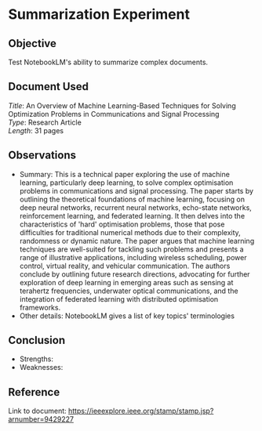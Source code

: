 # Summarization Experiment

## Objective
Test NotebookLM's ability to summarize complex documents.

## Document Used
*Title*: An Overview of Machine Learning-Based
 Techniques for Solving Optimization
 Problems in Communications
 and Signal Processing  
*Type*: Research Article   
*Length*: 31 pages 

## Observations
- Summary: This is a technical paper exploring the use of machine learning, particularly deep learning, to solve complex optimisation problems in communications and signal processing. The paper starts by outlining the theoretical foundations of machine learning, focusing on deep neural networks, recurrent neural networks, echo-state networks, reinforcement learning, and federated learning. It then delves into the characteristics of 'hard' optimisation problems, those that pose difficulties for traditional numerical methods due to their complexity, randomness or dynamic nature. The paper argues that machine learning techniques are well-suited for tackling such problems and presents a range of illustrative applications, including wireless scheduling, power control, virtual reality, and vehicular communication. The authors conclude by outlining future research directions, advocating for further exploration of deep learning in emerging areas such as sensing at terahertz frequencies, underwater optical communications, and the integration of federated learning with distributed optimisation frameworks.
- Other details: NotebookLM gives a list of key topics' terminologies

## Conclusion
- Strengths:
- Weaknesses:

## Reference
Link to document: https://ieeexplore.ieee.org/stamp/stamp.jsp?arnumber=9429227

